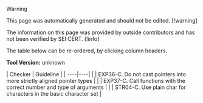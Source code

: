 > [!warning]  
>
> This page was automatically generated and should not be edited.
> [!warning]  
>
> The information on this page was provided by outside contributors and has not been verified by SEI CERT.
> [!info]  
>
> The table below can be re-ordered, by clicking column headers.

**Tool Version:** unknown

| 
    Checker
    | 
    Guideline
    |
| ----|----|
|  | 
     EXP36-C. Do not cast pointers into more strictly aligned pointer types
     |
|  | 
     EXP37-C. Call functions with the correct number and type of arguments
     |
|  | 
     STR04-C. Use plain char for characters in the basic character set
     |

